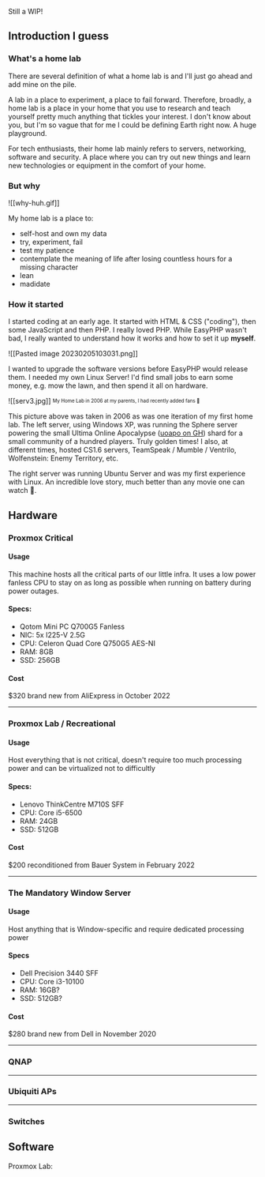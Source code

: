 Still a WIP!

## Introduction I guess

### What's a home lab
There are several definition of what a home lab is and I'll just go ahead and add mine on the pile. 

A lab in a place to experiment, a place to fail forward. Therefore, broadly, a home lab is a place in your home that you use to research and teach yourself pretty much anything that tickles your interest. I don't know about you, but I'm so vague that for me I could be defining Earth right now. A huge playground.

For tech enthusiasts, their home lab mainly refers to servers, networking, software and security. A place where you can try out new things and learn new technologies or equipment in the comfort of your home.

### But why

![[why-huh.gif]]

My home lab is a place to:
- self-host and own my data
- try, experiment, fail
- test my patience
- contemplate the meaning of life after losing countless hours for a missing character
- lean
- madidate

### How it started

I started coding at an early age. It started with HTML & CSS ("coding"), then some JavaScript and then PHP. I really loved PHP. While EasyPHP wasn't bad, I really wanted to understand how it works and how to set it up **myself**.

![[Pasted image 20230205103031.png]]

 I wanted to upgrade the software versions before EasyPHP would release them. I needed my own Linux Server! I'd find small jobs to earn some money, e.g. mow the lawn, and then spend it all on hardware.

![[serv3.jpg]]
<sup><sub>My Home Lab in 2006 at my parents, I had recently added fans 🤣</sub></sup>

This picture above was taken in 2006 as was one iteration of my first home lab. The left server, using Windows XP, was running the Sphere server powering the small Ultima Online Apocalypse ([uoapo on GH](https://github.com/orditeck/uoapo)) shard for a small community of a hundred players. Truly golden times! I also, at different times, hosted CS1.6 servers, TeamSpeak / Mumble / Ventrilo, Wolfenstein: Enemy Territory, etc.

The right server was running Ubuntu Server and was my first experience with Linux. An incredible love story, much better than any movie one can watch 🤣.

## Hardware

### Proxmox Critical
#### Usage
This machine hosts all the critical parts of our little infra. It uses a low power fanless CPU to stay on as long as possible when running on battery during power outages.

#### Specs:
- Qotom Mini PC Q700G5 Fanless
- NIC: 5x I225-V 2.5G
- CPU: Celeron Quad Core Q750G5 AES-NI
- RAM: 8GB
- SSD: 256GB

#### Cost
$320 brand new from AliExpress in October 2022

---

### Proxmox Lab / Recreational
#### Usage
Host everything that is not critical, doesn't require too much processing power and can be virtualized not to difficultly

#### Specs:
- Lenovo ThinkCentre M710S SFF
- CPU: Core i5-6500
- RAM: 24GB
- SSD: 512GB

#### Cost
$200 reconditioned from Bauer System in February 2022

---

### The Mandatory Window Server
#### Usage
Host anything that is Window-specific and require dedicated processing power

#### Specs
- Dell Precision 3440 SFF
- CPU: Core i3-10100
- RAM: 16GB?
- SSD: 512GB?

#### Cost
$280 brand new from Dell in November 2020

---

### QNAP

---

### Ubiquiti APs

---

### Switches

## Software
Proxmox Lab:
